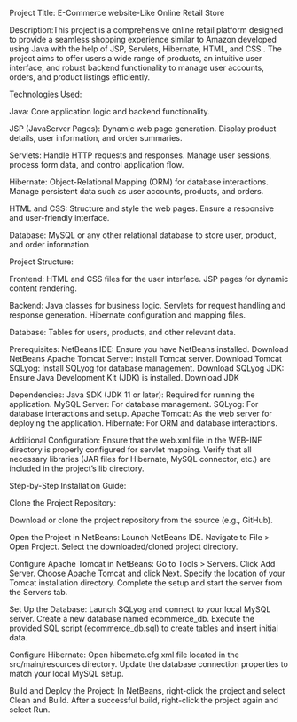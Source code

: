 Project Title: E-Commerce website-Like Online Retail Store

Description:This project is a comprehensive online retail platform designed to provide a seamless shopping experience similar to Amazon developed using Java with the help of JSP, Servlets, Hibernate, HTML, and CSS . The project aims to offer users a wide range of products, an intuitive user interface, and robust backend functionality to manage user accounts, orders, and product listings efficiently.

Technologies Used:

Java:
Core application logic and backend functionality.

JSP (JavaServer Pages):
Dynamic web page generation.
Display product details, user information, and order summaries.

Servlets:
Handle HTTP requests and responses.
Manage user sessions, process form data, and control application flow.

Hibernate:
Object-Relational Mapping (ORM) for database interactions.
Manage persistent data such as user accounts, products, and orders.

HTML and CSS:
Structure and style the web pages.
Ensure a responsive and user-friendly interface.

Database:
MySQL or any other relational database to store user, product, and order information.

Project Structure:

Frontend:
HTML and CSS files for the user interface.
JSP pages for dynamic content rendering.

Backend:
Java classes for business logic.
Servlets for request handling and response generation.
Hibernate configuration and mapping files.

Database:
Tables for users, products, and other relevant data.

Prerequisites:
NetBeans IDE: Ensure you have NetBeans installed. Download NetBeans
Apache Tomcat Server: Install Tomcat server. Download Tomcat
SQLyog: Install SQLyog for database management. Download SQLyog
JDK: Ensure Java Development Kit (JDK) is installed. Download JDK

Dependencies:
Java SDK (JDK 11 or later): Required for running the application.
MySQL Server: For database management.
SQLyog: For database interactions and setup.
Apache Tomcat: As the web server for deploying the application.
Hibernate: For ORM and database interactions.

Additional Configuration:
Ensure that the web.xml file in the WEB-INF directory is properly configured for servlet mapping.
Verify that all necessary libraries (JAR files for Hibernate, MySQL connector, etc.) are included in the project’s lib directory.

Step-by-Step Installation Guide:

Clone the Project Repository:

Download or clone the project repository from the source (e.g., GitHub).

Open the Project in NetBeans:
Launch NetBeans IDE.
Navigate to File > Open Project.
Select the downloaded/cloned project directory.

Configure Apache Tomcat in NetBeans:
Go to Tools > Servers.
Click Add Server.
Choose Apache Tomcat and click Next.
Specify the location of your Tomcat installation directory.
Complete the setup and start the server from the Servers tab.

Set Up the Database:
Launch SQLyog and connect to your local MySQL server.
Create a new database named ecommerce_db.
Execute the provided SQL script (ecommerce_db.sql) to create tables and insert initial data.

Configure Hibernate:
Open hibernate.cfg.xml file located in the src/main/resources directory.
Update the database connection properties to match your local MySQL setup.

Build and Deploy the Project:
In NetBeans, right-click the project and select Clean and Build.
After a successful build, right-click the project again and select Run.


